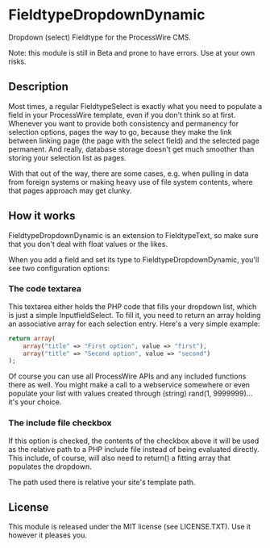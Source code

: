 # FieldtypeDropdownDynamic

Dropdown (select) Fieldtype for the ProcessWire CMS.

Note: this module is still in Beta and prone to have errors. Use at your own risks.

## Description

Most times, a regular FieldtypeSelect is exactly what you need to populate a field
in your ProcessWire template, even if you don't think so at first. Whenever you
want to provide both consistency and permanency for selection options, pages
the way to go, because they make the link between linking page (the page with
the select field) and the selected page permanent. And really, database storage
doesn't get much smoother than storing your selection list as pages.

With that out of the way, there are some cases, e.g. when pulling in data from
foreign systems or making heavy use of file system contents, where that pages
approach may get clunky.

## How it works

FieldtypeDropdownDynamic is an extension to FieldtypeText, so make sure that you
don't deal with float values or the likes.

When you add a field and set its type to FieldtypeDropdownDynamic, you'll see two
configuration options:

### The code textarea

This textarea either holds the PHP code that fills your dropdown list, which is
just a simple InputfieldSelect. To fill it, you need to return an array holding
an associative array for each selection entry. Here's a very simple example:

```php
return array(
	array("title" => "First option", value => "first"),
	array("title" => "Second option", value => "second")
);
```

Of course you can use all ProcessWire APIs and any included functions there as
well. You might make a call to a webservice somewhere or even populate your
list with values created through (string) rand(1, 9999999)... it's your choice.

### The include file checkbox

If this option is checked, the contents of the checkbox above it will be used
as the relative path to a PHP include file instead of being evaluated directly.
This include, of course, will also need to return() a fitting array that populates
the dropdown.

The path used there is relative your site's template path.

## License

This module is released under the MIT license (see LICENSE.TXT). Use it however it
pleases you.
